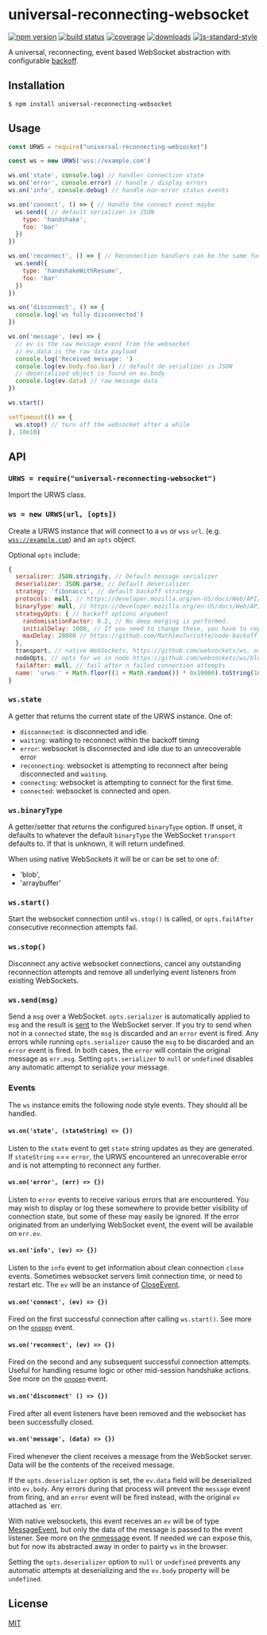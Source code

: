 # universal-reconnecting-websocket
[![npm version][npmimg]][npm] [![build status][travisimg]][travis] [![coverage][coverallsimg]][coveralls]
[![downloads][downloadsimg]][downloads] [![js-standard-style][standardimg]][standard]

A universal, reconnecting, event based WebSocket abstraction with configurable [backoff][backoff].

## Installation

```console
$ npm install universal-reconnecting-websocket
```

## Usage

```js
const URWS = require("universal-reconnecting-websocket")

const ws = new URWS('wss://example.com')

ws.on('state', console.log) // handler connection state
ws.on('error', console.error) // handle / display errors
ws.on('info', console.debug) // handle non-error status events

ws.on('connect', () => { // Handle the connect event maybe
  ws.send({ // default serializer is JSON
    type: 'handshake',
    foo: 'bar'
  })
})

ws.on('reconnect', () => { // Reconnection handlers can be the same function or a separate function
  ws.send({
    type: 'handshakeWithResume',
    foo: 'bar'
  })
})

ws.on('disconnect', () => {
  console.log('ws fully disconnected')
})

ws.on('message', (ev) => {
  // ev is the raw message event from the websocket
  // ev.data is the raw data payload
  console.log('Received message: ')
  console.log(ev.body.foo.bar) // default de-serializer is JSON
  // deserialized object is found on ev.body
  console.log(ev.data) // raw message data
})

ws.start()

setTimeout(() => {
  ws.stop() // turn off the websocket after a while
}, 10e10)
```

## API

### `URWS = require("universal-reconnecting-websocket")`

Import the URWS class.

### `ws = new URWS(url, [opts])`

Create a URWS instance that will connect to a `ws` or `wss` `url`.  (e.g. [`wss://example.com`](https://developer.mozilla.org/en-US/docs/Web/API/WebSocket/WebSocket)) and an `opts` object.

Optional `opts` include:

```js
{
  serializer: JSON.stringify, // Default message serializer
  deserializer: JSON.parse, // Default deserializer
  strategy: 'fibonacci', // default backoff strategy
  protocols: null, // https://developer.mozilla.org/en-US/docs/Web/API/WebSocket/WebSocket
  binaryType: null, // https://developer.mozilla.org/en-US/docs/Web/API/WebSocket/binaryType
  strategyOpts: { // backoff options argument
    randomisationFactor: 0.2, // No deep merging is performed.
    initialDelay: 1000, // If you need to change these, you have to repass the whole object
    maxDelay: 20000 // https://github.com/MathieuTurcotte/node-backoff
  },
  transport, // native WebSockets, https://github.com/websockets/ws, or pass in your own
  nodeOpts, // opts for ws in node https://github.com/websockets/ws/blob/master/doc/ws.md#new-websocketaddress-protocols-options
  failAfter: null, // fail after n failed connection attempts
  name: 'urws-' + Math.floor((1 + Math.random()) * 0x10000).toString(16).substring(1) // name timing events
}
```

### `ws.state`

A getter that returns the current state of the URWS instance.  One of:

- `disconnected`: is disconnected and idle.
- `waiting`: waiting to reconnect within the backoff timing
- `error`: websocket is disconnected and idle due to an unrecoverable error
- `reconnecting`: websocket is attempting to reconnect after being disconnected and `waiting`.
- `connecting`: websocket is attempting to connect for the first time.
- `connected`: websocket is connected and open.

### `ws.binaryType`

A getter/setter that returns the configured `binaryType` option.  If unset, it defaults to whatever the default `binaryType` the WebSocket `transport` defaults to.  If that is unknown, it will return undefined.

When using native WebSockets it will be or can be set to one of:

- 'blob',
- 'arraybuffer'

### `ws.start()`

Start the websocket connection until `ws.stop()` is called, or `opts.failAfter` consecutive reconnection attempts fail.

### `ws.stop()`

Disconnect any active websocket connections, cancel any outstanding reconnection attempts and remove all underlying event listeners from existing WebSockets.

### `ws.send(msg)`

Send a `msg` over a WebSocket.  `opts.serializer` is automatically applied to `msg` and the result is [sent](https://developer.mozilla.org/en-US/docs/Web/API/WebSocket/send) to the WebSocket server.  If you try to send when not in a `connected` state, the `msg` is discarded and an `error` event is fired.  Any errors while running `opts.serializer` cause the `msg` to be discarded and an `error` event is fired.  In both cases, the `error` will contain the original message as `err.msg`.  Setting `opts.serializer` to `null` or `undefined` disables any automatic attempt to serialize your message.

### Events

The `ws` instance emits the following node style events.  They should all be handled.

#### `ws.on('state', (stateString) => {})`

Listen to the `state` event to get `state` string updates as they are generated.  If `stateString` === `error`, the URWS encountered an unrecoverable error and is not attempting to reconnect any further.

#### `ws.on('error', (err) => {})`

Listen to `error` events to receive various errors that are encountered.  You may wish to display or log these somewhere to provide better visibility of connection state, but some of these may easily be ignored.  If the error originated from an underlying WebSocket event, the event will be available on `err.ev`.

#### `ws.on('info', (ev) => {})`

Listen to the `info` event to get information about clean connection `close` events.  Sometimes websocket servers limit connection time, or need to restart etc.  The `ev` will be an instance of [CloseEvent](https://developer.mozilla.org/en-US/docs/Web/API/CloseEvent).

#### `ws.on('connect', (ev) => {})`

Fired on the first successful connection after calling `ws.start()`.  See more on the [`onopen`](https://developer.mozilla.org/en-US/docs/Web/API/WebSocket/onopen) event.

#### `ws.on('reconnect', (ev) => {})`

Fired on the second and any subsequent successful connection attempts.  Useful for handling resume logic or other mid-session handshake actions. See more on the [`onopen`](https://developer.mozilla.org/en-US/docs/Web/API/WebSocket/onopen) event.

#### `ws.on('disconnect' () => {})`

Fired after all event listeners have been removed and the websocket has been successfully closed.

#### `ws.on('message', (data) => {})`

Fired whenever the client receives a message from the WebSocket server.  Data will be the contents of the received message.

If the `opts.deserializer` option is set, the `ev.data` field will be deserialized into `ev.body`.  Any errors during that process will prevent the `message` event from firing, and an `error` event will be fired instead, with the original `ev` attached as `err.

With native websockets, this event receives an `ev` will be of type [MessageEvent](https://developer.mozilla.org/en-US/docs/Web/API/MessageEvent), but only the data of the message is passed to the event listener.  See more on the [onmessage](https://developer.mozilla.org/en-US/docs/Web/API/WebSocket/onmessage) event.  If needed we can expose this, but for now its abstracted away in order to pairty `ws` in the browser.

Setting the `opts.deserializer` option to `null` or `undefined` prevents any automatic attempts at deserializing and the `ev.body` property will be `undefined`.

## License
[MIT](https://tldrlegal.com/license/mit-license)

[stabilityimg]: https://img.shields.io/badge/stability-experimental-orange.svg
[stability]: https://nodejs.org/api/documentation.html#documentation_stability_index
[npmimg]: https://img.shields.io/npm/v/universal-reconnecting-websocket.svg
[npm]: https://npmjs.org/package/universal-reconnecting-websocket
[travisimg]: https://img.shields.io/travis/bcomnes/universal-reconnecting-websocket/master.svg
[travis]: https://travis-ci.org/bcomnes/universal-reconnecting-websocket
[downloadsimg]: https://img.shields.io/npm/dm/universal-reconnecting-websocket.svg
[downloads]: https://npmjs.org/package/universal-reconnecting-websocket
[standardimg]: https://img.shields.io/badge/code%20style-standard-brightgreen.svg
[standard]: https://github.com/feross/standard
[coverallsimg]: https://img.shields.io/coveralls/bcomnes/universal-reconnecting-websocket/master.svg
[coveralls]: https://coveralls.io/github/bcomnes/universal-reconnecting-websocket

[backoff]: https://github.com/MathieuTurcotte/node-backoff#readme
